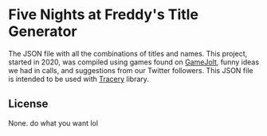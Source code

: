 # Five Nights at Freddy's Title Generator

The JSON file with all the combinations of titles and names. This project, started in 2020, was compiled using games found on [GameJolt](https://gamejolt.com/games/tag-fnaf), funny ideas we had in calls, and suggestions from our Twitter followers. This JSON file is intended to be used with [Tracery](https://github.com/galaxykate/tracery) library.

## License
None.
do what you want lol